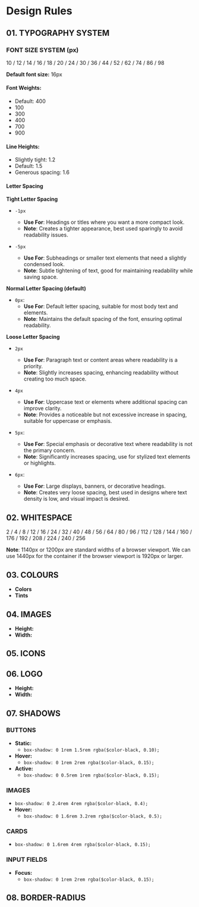 # Design Rules

## 01. TYPOGRAPHY SYSTEM

### FONT SIZE SYSTEM (px)

10 / 12 / 14 / 16 / 18 / 20 / 24 / 30 / 36 / 44 / 52 / 62 / 74 / 86 / 98

**Default font size:** 16px

#### Font Weights:

- Default: 400
- 100
- 300
- 400
- 700
- 900

#### Line Heights:

- Slightly tight: 1.2
- Default: 1.5
- Generous spacing: 1.6

#### Letter Spacing

**Tight Letter Spacing**

- `-1px`

  - **Use For**: Headings or titles where you want a more compact look.
  - **Note**: Creates a tighter appearance, best used sparingly to avoid readability issues.

- `-5px`
  - **Use For**: Subheadings or smaller text elements that need a slightly condensed look.
  - **Note**: Subtle tightening of text, good for maintaining readability while saving space.

**Normal Letter Spacing (default)**

- `0px`:
  - **Use For**: Default letter spacing, suitable for most body text and elements.
  - **Note**: Maintains the default spacing of the font, ensuring optimal readability.

**Loose Letter Spacing**

- `2px`

  - **Use For**: Paragraph text or content areas where readability is a priority.
  - **Note**: Slightly increases spacing, enhancing readability without creating too much space.

- `4px`

  - **Use For**: Uppercase text or elements where additional spacing can improve clarity.
  - **Note**: Provides a noticeable but not excessive increase in spacing, suitable for uppercase or emphasis.

- `5px`:

  - **Use For**: Special emphasis or decorative text where readability is not the primary concern.
  - **Note**: Significantly increases spacing, use for stylized text elements or highlights.

- `6px`:
  - **Use For**: Large displays, banners, or decorative headings.
  - **Note**: Creates very loose spacing, best used in designs where text density is low, and visual impact is desired.

## 02. WHITESPACE

2 / 4 / 8 / 12 / 16 / 24 / 32 / 40 / 48 / 56 / 64 / 80 / 96 / 112 / 128 / 144 / 160 / 176 / 192 / 208 / 224 / 240 / 256

**Note**: 1140px or 1200px are standard widths of a browser viewport. We can use 1440px for the container if the browser viewport is 1920px or larger.

## 03. COLOURS

- **Colors**
- **Tints**

## 04. IMAGES

- **Height:**
- **Width:**

## 05. ICONS

## 06. LOGO

- **Height:**
- **Width:**

## 07. SHADOWS

### BUTTONS

- **Static:**
  - `box-shadow: 0 1rem 1.5rem rgba($color-black, 0.10);`
- **Hover:**
  - `box-shadow: 0 1rem 2rem rgba($color-black, 0.15);`
- **Active:**
  - `box-shadow: 0 0.5rem 1rem rgba($color-black, 0.15);`

### IMAGES

- `box-shadow: 0 2.4rem 4rem rgba($color-black, 0.4);`
- **Hover:**
  - `box-shadow: 0 1.6rem 3.2rem rgba($color-black, 0.5);`

### CARDS

- `box-shadow: 0 1.6rem 4rem rgba($color-black, 0.15);`

### INPUT FIELDS

- **Focus:**
  - `box-shadow: 0 1rem 2rem rgba($color-black, 0.15);`

## 08. BORDER-RADIUS
